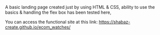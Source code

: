 A basic landing page created just by using HTML & CSS, 
ability to use the basics & handling the flex box has been tested here, 

You can access the functional site at this link: https://shabaz-create.github.io/ecom_watches/
